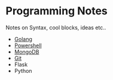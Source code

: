 # Programming Notes

Notes on Syntax, cool blocks, ideas etc..

* [Golang](Golang)
* [Powershell](Powershell)
* [MongoDB](MongoDB)
* [Git](Git)
* Flask
* Python
